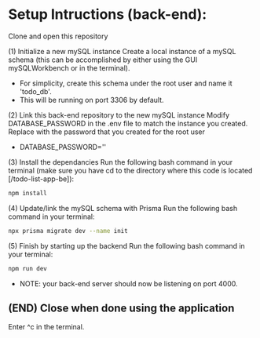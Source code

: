 # Setup Intructions (back-end):
Clone and open this repository

(1) Initialize a new mySQL instance
Create a local instance of a mySQL schema (this can be accomplished by either using the GUI mySQLWorkbench or in the terminal). 
- For simplicity, create this schema under the root user and name it 'todo_db'.
- This will be running on port 3306 by default.

(2) Link this back-end repository to the new mySQL instance
Modify DATABASE_PASSWORD in the .env file to match the instance you created. Replace <PASSWORD> with the password that you created for the root user
- DATABASE_PASSWORD='<PASSWORD>'

(3) Install the dependancies 
Run the following bash command in your terminal (make sure you have cd to the directory where this code is located [/todo-list-app-be]):
```bash
npm install
```

(4) Update/link the mySQL schema with Prisma
Run the following bash command in your terminal:
```bash
npx prisma migrate dev --name init 
```

(5) Finish by starting up the backend 
Run the following bash command in your terminal:
```bash
npm run dev
```
- NOTE: your back-end server should now be listening on port 4000.



## (END) Close when done using the application
Enter ^c in the terminal.